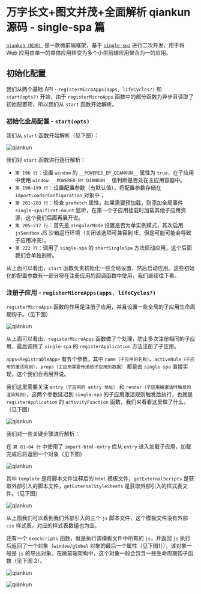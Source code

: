 # 万字长文+图文并茂+全面解析 qiankun 源码 - single-spa 篇

[`qiankun（乾坤）`](https://github.com/umijs/qiankun) 是一款微前端框架，基于 [`single-spa`](https://github.com/single-spa/single-spa) 进行二次开发，用于将 Web 应用由单一的单体应用转变为多个小型前端应用聚合为一的应用。

<!-- 我们这里先对 `qiankun` 的前置框架 `single-spa` 的源码进行解析，研究一下 `single-spa` 是如何实现微前端架构的。 -->

## 初始化配置

我们从两个基础 API - `registerMicroApps(apps, lifeCycles?)` 和 `start(opts?)` 开始，由于 `registerMicroApps` 函数中的部分函数为异步且读取了初始配置项，所以我们从 `start` 函数开始解析。

### 初始化全局配置 - `start(opts)`

我们从 `start` 函数开始解析（见下图）：

![qiankun](http://shadows-mall.oss-cn-shenzhen.aliyuncs.com/images/blogs/qiankun/2.png)

我们对 `start` 函数进行逐行解析：
  - `第 196 行`：设置 `window` 的 `__POWERED_BY_QIANKUN__` 属性为 `true`，在子应用中使用 `window.__POWERED_BY_QIANKUN__` 值判断是否处在主应用容器中。
  - `第 198~199 行`：设置配置参数（有默认值），将配置参数存储在 `importLoaderConfiguration` 对象中；
  - `第 201~203 行`：检查 `prefetch` 属性，如果需要预加载，则添加全局事件 `single-spa:first-mount` 监听，在第一个子应用挂载时加载其他子应用资源，这个我们后面再展开说。
  - `第 205~217 行`：首先是 `singularMode` 设置是否为单实例模式，其次启用 `jsSandbox` JS 沙箱运行环境（关闭该选项可兼容到 IE，但是可能可能会导致子应用冲突）。
  - `第 222 行`：调用了 `single-spa` 的 `startSingleSpa` 方法启动应用，这个后面我们会单独剖析。

从上面可以看出，`start` 函数负责初始化一些全局设置，然后启动应用。这些初始化的配置参数有一部分将在注册应用的回调函数中使用，我们继续往下看。

### 注册子应用 - `registerMicroApps(apps, lifeCycles?)`

`registerMicroApps` 函数的作用是注册子应用，并且设置一些全局的子应用生命周期钩子。（见下图）

![qiankun](http://shadows-mall.oss-cn-shenzhen.aliyuncs.com/images/blogs/qiankun/3.png)

从上面可以看出，`registerMicroApps` 函数做了个处理，防止多次注册相同的子应用，最后调用了 `single-spa` 的 `registerApplication` 方法注册了子应用。

`apps<RegistrableApp>` 有五个参数，其中 `name（子应用的名称）`、`activeRule（子应用的激活规则）`、`props（主应用需要传递给子应用的数据）` 都是由 `single-spa` 直接实现，这个我们会再展开说。

我们这里需要关注 `entry（子应用的 entry 地址）` 和 `render（子应用被激活时触发的渲染规则）`，这两个参数延迟到 `single-spa` 的子应用激活规则触发后执行，也就是 `registerApplication` 的 `activityFunction` 函数，我们来看看这里做了什么。（见下图）

![qiankun](http://shadows-mall.oss-cn-shenzhen.aliyuncs.com/images/blogs/qiankun/4.png)

我们对一些关键步骤进行解析：

在 `第 81~84 行` 中使用了 `import-html-entry` 库从 `entry` 进入加载子应用，加载完成后将返回一个对象（见下图）

![qiankun](http://shadows-mall.oss-cn-shenzhen.aliyuncs.com/images/blogs/qiankun/7.png)

其中 `template` 是将脚本文件注释后的 `html` 模板文件，`getExternalScripts` 是获取外部引入的脚本文件，`getExternalStyleSheets` 是获取外部引入的样式表文件。（见下图）

![qiankun](http://shadows-mall.oss-cn-shenzhen.aliyuncs.com/images/blogs/qiankun/8.png)

从上图我们可以看到我们外部引入的三个 `js` 脚本文件，这个模板文件没有外部 `css` 样式表，对应的样式表数组也为空。

还有一个 `execScripts` 函数，就是执行该模板文件中所有的 `js`，并返回 `js` 执行后返回了一个对象（`window/global` 对象的最后一个属性（见下图1）），该对象一般是 `js` 的导出对象。在微前端架构中，这个对象一般会包含一些生命周期钩子函数（见下图 2）。

![qiankun](http://shadows-mall.oss-cn-shenzhen.aliyuncs.com/images/blogs/qiankun/10.png)

![qiankun](http://shadows-mall.oss-cn-shenzhen.aliyuncs.com/images/blogs/qiankun/9.png)
